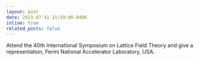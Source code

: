 ```yaml
---
layout: post
date: 2023-07-31 15:59:00-0400
inline: true
related_posts: false
---
```

Attend the 40th International Symposium on Lattice Field Theory and give a representation, Fermi National Accelerator Laboratory, USA.
